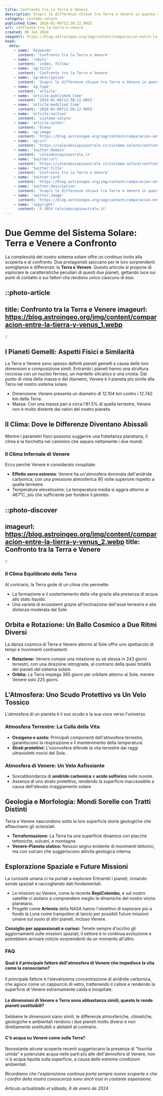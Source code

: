 ```yaml
---
title: Confronto tra la Terra e Venere
description: Scopri le differenze chiave tra Terra e Venere in questa analisi dettagliata. Confronta clima, terreno e molto altro!
category: sistema-solare
published_time: 2024-01-06T12:38:12.905Z
url: confronto-tra-la-terra-e-venere
created: 06 Jan 2024
imageUrl: https://blog.astroingeo.org/img/content/comparacion-entre-la-tierra-y-venus_1.webp
head:
  meta:
    - name: 'keywords'
      content: 'Confronto tra la Terra e Venere'
    - name: 'robots'
      content: 'index, follow'
    - name: 'og:title'
      content: 'Confronto tra la Terra e Venere'
    - name: 'og:description'
      content: 'Scopri le differenze chiave tra Terra e Venere in questa analisi dettagliata. Confronta clima, terreno e molto altro!'
    - name: 'og:type'
      content: 'article'
    - name: 'article:published_time'
      content: '2024-01-06T12:38:12.905Z'
    - name: 'article:modified_time'
      content: '2024-01-06T12:38:12.905Z'
    - name: 'article:section'
      content: 'sistema-solare'
    - name: 'article:author'
      content: 'Elena'
    - name: 'og:image'
      content: 'https://blog.astroingeo.org/img/content/comparacion-entre-la-tierra-y-venus_1.webp'
    - name: 'og:url'
      content: 'https://caleidoscopioastrale.it/sistema-solare/confronto-tra-la-terra-e-venere'
    - name: 'twitter:domain'
      content: 'caleidoscopioastrale.it'
    - name: 'twitter:url'
      content: 'https://caleidoscopioastrale.it/sistema-solare/confronto-tra-la-terra-e-venere'
    - name: 'twitter:title'
      content: 'Confronto tra la Terra e Venere'
    - name: 'twitter:card'
      content: 'https://blog.astroingeo.org/img/content/comparacion-entre-la-tierra-y-venus_1.webp'
    - name: 'twitter:description'
      content: 'Scopri le differenze chiave tra Terra e Venere in questa analisi dettagliata. Confronta clima, terreno e molto altro!'
    - name: 'twitter:image'
      content: 'https://blog.astroingeo.org/img/content/comparacion-entre-la-tierra-y-venus_1.webp'
    - name: 'copyright'
      content: '© 2024 caleidoscopioastrale.it'
---
```

# Due Gemme del Sistema Solare: Terra e Venere a Confronto

La complessità del nostro sistema solare offre un continuo invito alla scoperta e al confronto. Due protagonisti spiccano per le loro sorprendenti somiglianze e differenze: la **Terra e Venere**. Questo articolo si propone di esplorare le caratteristiche peculiari di questi due pianeti, gettando luce sui punti di contatto e sui fattori che rendono unico ciascuno di essi.

::photo-article
---
title: Confronto tra la Terra e Venere
imageurl: https://blog.astroingeo.org/img/content/comparacion-entre-la-tierra-y-venus_1.webp
---
::

## I Pianeti Gemelli: Aspetti Fisici e Similarità

La Terra e Venere sono spesso definiti pianeti gemelli a causa delle loro dimensioni e composizione simili. Entrambi i pianeti hanno una struttura rocciosa con un nucleo ferroso, un mantello silicatico e una crosta. Dal punto di vista della massa e del diametro, Venere è il pianeta più simile alla Terra nel nostro sistema solare.

- Dimensione: Venere presenta un diametro di 12.104 km contro i 12.742 km della Terra.
- Massa: Con una massa pari a circa l'81.5% di quella terrestre, Venere non è molto distante dai valori del nostro pianeta.

## Il Clima: Dove le Differenze Diventano Abissali

Mentre i parametri fisici possono suggerire una fratellanza planetaria, il clima è la forchetta nel cammino che separa nettamente i due mondi.

### Il Clima Infernale di Venere

Ecco perché Venere è considerato inospitale:

- **Effetto serra estremo**: Venere ha un'atmosfera dominata dall'anidride carbonica, con una pressione atmosferica 90 volte superiore rispetto a quella terrestre.
- Temperature elevatissime: La temperatura media si aggira attorno ai 467°C, più che sufficiente per fondere il piombo.

::photo-discover
---
imageurl: https://blog.astroingeo.org/img/content/comparacion-entre-la-tierra-y-venus_2.webp
title: Confronto tra la Terra e Venere
---
::

### Il Clima Equilibrato della Terra

Al contrario, la Terra gode di un clima che permette:

- La formazione e il sostentamento della vita grazie alla presenza di acqua allo stato liquido.
- Una varietà di ecosistemi grazie all'inclinazione dell'asse terrestre e alla distanza moderata dal Sole.

## Orbita e Rotazione: Un Ballo Cosmico a Due Ritmi Diversi

La danza cosmica di Terra e Venere attorno al Sole offre uno spettacolo di tempi e movimenti contrastanti.

- **Rotazione:** Venere compie una rotazione su sé stessa in 243 giorni terrestri, con una direzione retrograda, al contrario della quasi totalità dei pianeti del sistema solare.
- **Orbita:** La Terra impiega 365 giorni per orbitare attorno al Sole, mentre Venere solo 225 giorni.

## L'Atmosfera: Uno Scudo Protettivo vs Un Velo Tossico

L'atmosfera di un pianeta è il suo scudo e la sua voce verso l'universo.

### Atmosfera Terrestre: La Culla della Vita

- **Ossigeno e azoto:** Principali componenti dell'atmosfera terrestre, garantiscono la respirazione e il mantenimento della temperatura.
- **Strati protettivi:** L'ozonosfera difende la vita terrestre dai raggi ultravioletti nocivi del Sole.

### Atmosfera di Venere: Un Velo Asfissiante

- Sovrabbondanza di **anidride carbonica** e **acido solforico** nelle nuvole.
- Assenza di uno strato protettivo, rendendo la superficie inaccessibile a causa dell'elevato irraggiamento solare.

## Geologia e Morfologia: Mondi Sorelle con Tratti Distinti

Terra e Venere nascondono sotto la loro superficie storie geologiche che affascinano gli scienziati.

- **Terraformazione:** La Terra ha una superficie dinamica con placche tettoniche, vulcani, e montagne.
- **Venere-Pianeta statico:** Nessun segno evidente di movimenti tettonici, ma con vulcani che suggeriscono attività geologica interna.

## Esplorazione Spaziale e Future Missioni

La curiosità umana ci ha portati a esplorare Entrambi i pianeti, inviando sonde spaziali e raccogliendo dati fondamentali.

- Le missioni su Venere, come la recente **BepiColombo**, e sul nostro satellite ci aiutano a comprendere meglio le dinamiche del nostro vicino planetario.
- Progetti come **Artemis** della NASA hanno l'obiettivo di esplorare più a fondo la Luna come trampolino di lancio per possibili future missioni umane sul suolo di altri pianeti, incluso Venere.

**Consiglio per appassionati e curiosi:** Tenete sempre d'occhio gli aggiornamenti sulle missioni spaziali; il settore è in continua evoluzione e potrebbero arrivare notizie sorprendenti da un momento all'altro.

### FAQ

#### Qual è il principale fattore dell'atmosfera di Venere che impedisce la vita come la conosciamo?
Il principale fattore è l'elevatissima concentrazione di anidride carbonica, che agisce come un cappuccio di vetro, trattenendo il calore e rendendo la superficie di Venere estremamente calda e inospitale.

#### Le dimensioni di Venere e Terra sono abbastanza simili; questo le rende pianeti sostituibili?
Sebbene le dimensioni siano simili, le differenze atmosferiche, climatiche, geologiche e ambientali rendono i due pianeti molto diversi e non direttamente sostituibili o abitabili al contrario.

#### C'è acqua su Venere come sulla Terra?
Nonostante alcune scoperte recenti suggeriscano la presenza di "foschia umida" e potenziale acqua nelle parti più alte dell'atmosfera di Venere, non vi è acqua liquida sulla superficie, a causa delle estreme condizioni ambientali.

*Ricordiamo che l'esplorazione continua porta sempre nuove scoperte e che i confini della nostra conoscenza sono anch'essi in costante espansione.*

_Artículo actualizado el sábado, 6 de enero de 2024_